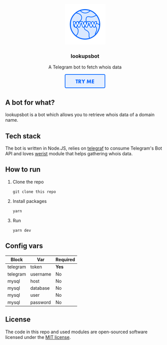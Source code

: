 <p align="center">
  <img src="media/Slick Icon@2x.png" width="128" />
  <h3 align="center">lookupsbot</h3>
  <p align="center">A Telegram bot to fetch whois data</p>
  <p align="center">
    <a href="https://t.me/lookupsbot" target="_blank">
      <img src="media/Button@2x.png" width="128" />
    </a>
  </p>
</p>

## A bot for what?
lookupsbot is a bot which allows you to retrieve whois data of a domain name.

## Tech stack
The bot is written in Node.JS, relies on [telegraf](https://github.com/telegraf/telegraf) to consume Telegram's Bot API and loves [werist](https://www.npmjs.com/package/werist) module that helps gathering whois data.

## How to run
1. Clone the repo
   ```
   git clone this repo
   ```
2. Install packages
   ```
   yarn
   ```
3. Run
   ```
   yarn dev
   ```

## Config vars
| Block    | Var      | Required |
| -------- | -------- | -------- |
| telegram | token    | **Yes**  |
| telegram | username | No       |
| mysql    | host     | No       |
| mysql    | database | No       |
| mysql    | user     | No       |
| mysql    | password | No       |


## License
The code in this repo and used modules are open-sourced software licensed under the [MIT license](LICENSE.md).
